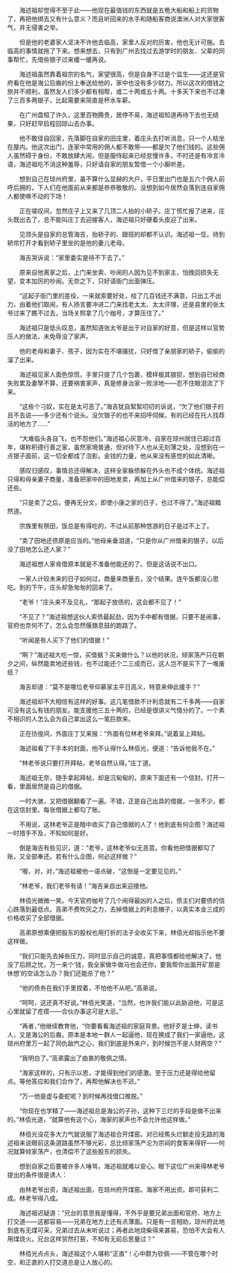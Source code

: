 　　海述祖却觉得不至于此——他现在最值钱的东西就是五桅大船和船上的货物了，再把他绑去又有什么意义？而且听回来的水手和随船客商说澳洲人对大家很客气，并无侵害之举。

　　但是他的老婆家人坚决不许他去临高，家里人反对的厉害，他也无计可施。去临高的事情就拖了下来。想来想去，只有到广州去找过去游学时的朋友、父辈的同事帮忙，先借些银子过来缓一缓再说。

　　海述祖虽然靠着祖宗的名气，家望很高，但是自身不过是个监生——这还是官府看在他是海公后裔的份上奉送给他的，家中也没有多少财力。所以这次的借钱之旅并不顺利，虽然友人们多少都有相帮，或二十两或五十两。十多天下来也不过凑了三百多两银子，比起需要来简直是杯水车薪。

　　在广州盘桓了许久，这里百物腾贵，居停不易，海述祖知道再待下去也无结果，只好赶早启程回琼山去办事。

　　他不敢径自回家，先落脚在自家的田庄里，着庄头去打听消息，只一个人枯坐在屋内。他这次出门，连家中常用的佣人都不敢带——都是欠了他们钱的。这些佣人虽然碍于身份，不敢放肆大闹，但是服侍起来已经怠慢许多，不时还是有冷言冷语，海述祖吃不消这种羞辱，只好请自家的朋友暂借一个小厮听差。

　　想到自己在琼州府里，虽不算什么显赫的大户，平日里出门也是五六个佣人前呼后拥的，下人们在他面前从来都是恭恭敬敬的。没想到如今居然会落到连自家佣人都使唤不动的下场！

　　正在嗟叹间，忽然庄子上又来了几顶二人抬的小轿子。庄丁慌忙报了进来，庄头既出去了，总不能叫庄丁去迎接客人，海述祖只好硬着头皮迎了出来。

　　见领头是自家的总管海吉，抬轿子的、跟班的却都不认识。海述祖一怔。待到轿帘打开才看到轿子里坐的是他的妻儿老母。

　　海吉哭诉说：“家里委实是待不下去了。”

　　原来自他离家之后，上门来坐索、吵闹的人因为见不到家主，怕挽回损失无望，变本加厉的吵闹。无奈之下，只好请衙门出面弹压。

　　“这起子衙门里的差役，一来就索要好处，给了几百钱还不满意，只出工不出力，由着他们取闹，有人扬言要冲进二门来找老太太、太太评理，还是县里的张太爷过来了瞧不过去，当场关照拿了几个枷号，才算压住了。”

　　海述祖只是低头叹息，虽然知道张太爷是出于对自家的好意，但是这样以官势压人的做法，未免辱没了家声。

　　他的老母和妻子、孩子，因为实在不堪骚扰，只好借了亲朋家的轿子，偷偷的溜了出来。

　　海述祖见家人面色惊慌，手里只提了几个包裹，模样极其狼狈，想到自已经商失败累及妻孥不算，还要祸害家声，真是修身治家一败涂地——忍不住眼泪流了下来。

　　“这些个刁奴，实在是太可恶了。”海吉犹自絮絮叨叨的诉说，“欠了他们银子的且不去说——多少还有个说头。没欠银子的也不来招呼伺候，有的已经在托人找荐活的地方了……”

　　“大难临头各自飞，也不怨他们。”海述祖心灰意冷，自家在琼州居住已超过百年，堪称积德行善之家，虽然家境普通，但对待下人也从无刻薄之处，没想到在一点银子面前，这一切全都成了泡影。金钱的力量，他从来没有感觉的如此清晰。

　　感叹归感叹，事情总还得解决，这样全家躲债躲在外头也不成个体统。海述祖只得和母亲妻子商量，准备把家中的田地发卖，再加上从广州借来的银子，总能偿还些。

　　“只是卖了之后，便再无分文，即使小康之家的日子，也过不得了。”海述祖黯然道。

　　宗族里有祭田，饭总是有得吃的，不过从前那种悠游的日子是过不上了。

　　“卖了田地还债原是应当的。”他母亲垂泪道，“只是你从广州借来的银子，以后没了田地怎么还人家？”

　　海述祖想人家肯借原本就是不准备他能还的了。但是这话说不出口。

　　一家人计较未来的日子如何过，商量来商量去，没个结果。连午饭都没心思吃。到的下午，庄头却急匆匆的回来了。

　　“老爷！”庄头来不及见礼，“那起子放债的，这会都不见了！”

　　“不见了？”海述祖想这伙人索债最起劲，因为手中都有借据，只要不是闹事，官府也奈何不了，怎么会忽然偃旗息鼓的跑路了。

　　“听闻是有人买下了他们的借据！”

　　“啊？”海述祖大吃一惊，买借据？买来做什么？以他的状况，倾家荡产只在朝夕之间，纵然能卖地还些钱，也不过能还个二三成而已，这人岂不是买下了一堆废纸？

　　海吉却道：“莫不是哪位老爷仰慕家主平日高义，特意来伸此援手？”

　　海述祖却不大相信有这样的好事。这几笔借款不计利息就有二千多两——自家可没有这么有钱的朋友。能支援他三五十两的，已经是很讲义气情分的了。一个素不相识的人怎么会为自己拿出这么一笔巨款来。

　　正在彷徨间，外面庄丁又来报：“外面有位林老爷来拜。”说着呈上拜帖。

　　海述祖看了下手本的封面，他不认得什么林佰光，便道：“告诉他我不在。”

　　“林老爷说只要打开拜帖，老爷自然认得。”庄丁道。

　　海述祖无奈，随手拿起拜帖，却是沉甸甸的，原来下面还有一个信封。打开一看，里面居然是自己的借据。

　　一时大骇，又把借据翻看了一遍。不错，正是自己出具的借据，一张不少，都在这信封里。每张借据上都勾了账。

　　不用说，这林老爷正是暗中收买了自己借据的人了！他到底有何企图？海述祖一时措手不及，不知如何是好。

　　倒是海吉有些见识，道：“老爷，这林老爷似无恶意。你看他把借据都勾了账，又全部奉还。若有什么企图，何必这样做？”

　　“喔，对，对，”海述祖被他一语点破，“这倒是一定要见见的。”

　　“林老爷，我们老爷有请！”海吉亲自出来迎接他。

　　林佰光微微一笑。今天官府枷号了几个闹得最凶的人之后，债主们对要债的信心跌落到最低点。高弟不费吹灰之力，去掉借据上的利息帽子，以真实本金三成的价格收买了全部借据。

　　高弟原想乘便把股东的股权也用打折的法子全收买下来，林佰光却指示他不要这样做。

　　“我们只能先去掉些压力，同时显示自己的诚意，真把事情都给他解决了。他没了后顾之忧，万一来个‘钱，我全家做牛做马也会还你，要我帮你出面开矿那是休想’的空话怎么办？我们还能杀了他？”

　　“他的债务在我们手里捏着，不怕他不从吧。”高弟说。

　　“呵呵，这还真不好说。”林佰光笑道，“当然，也许我们能以此胁迫他，可是这心里就留了疙瘩——合伙办事这可是大忌。”

　　“再者，”他继续教育他，“你要看看海述祖的家庭背景。他好歹是士绅，读书人，又是海公的后裔。原本是本地一群人一起逼他，现在换成了我们一家逼他，这琼州府里万一起了同仇敌忾之心，我们到底是外来户，到时候岂不是人财两空？”

　　“我明白了。”高弟露出了由衷的敬佩之情。

　　“海家这样的，只有示以恩，才能得到他们的感激。至于压力还是得给他留点。等他答应和我们合作了，再帮他解决也不迟。”

　　“万一他是虚与委蛇呢？到时候再找借口推脱。”

　　“你现在也学精了——海述祖总是海公的子孙，这种下三烂的手段是做不出来的。”林佰光道，“就算他有这个心，海家的家声也不会允许他这样做。”

　　林佰光没花多大力气就说服了海述祖合开煤窑。对已经焦头烂额走投无路的海述祖来说眼前这条道路虽然不够光彩，总比倾家荡产沦为宗祠的食客来得好——何况就算倾家荡产，也清偿不了这些股东的损失。

　　想到自家之后要被许多人唾骂，海述祖就难以安心。眼下这位广州来得林老爷提出的条件很是诱人：

　　由林老爷出资，海述祖出面，在琼州府开煤窑。海家不用出资。即可获利二成。林老爷得八成。

　　海述祖迟疑道：“兄台的意思我是懂得，不外乎是要兄弟出面和官府、地方上打交道——这都容易——兄弟在地方上还有点薄面。只是有一言相劝，琼州府此地到底有无煤可采，兄弟过去从未听说过；再者此地烧柴得来甚易，恐怕不大会有人用煤烧火。兄台这样贸然打窑，不知有无前后思量过？”

　　林佰光点点头，海述祖这个人堪称“正直”！心中颇为钦佩——不管在哪个时空，和正直的人打交道总是让人放心的。
